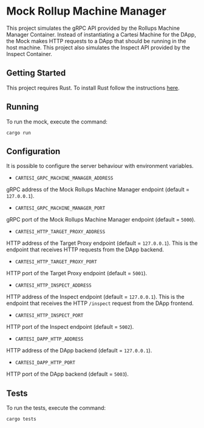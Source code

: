# Mock Rollup Machine Manager

This project simulates the gRPC API provided by the Rollups Machine Manager Container.
Instead of instantiating a Cartesi Machine for the DApp, the Mock makes HTTP requests to a DApp that should be running in the host machine.
This project also simulates the Inspect API provided by the Inspect Container.

## Getting Started

This project requires Rust.
To install Rust follow the instructions [here](https://www.rust-lang.org/tools/install).

## Running

To run the mock, execute the command:

```
cargo run
```

## Configuration

It is possible to configure the server behaviour with environment variables.

- `CARTESI_GRPC_MACHINE_MANAGER_ADDRESS`

gRPC address of the Mock Rollups Machine Manager endpoint (default = `127.0.0.1`).

- `CARTESI_GRPC_MACHINE_MANAGER_PORT`

gRPC port of the Mock Rollups Machine Manager endpoint (default = `5000`).

- `CARTESI_HTTP_TARGET_PROXY_ADDRESS`

HTTP address of the Target Proxy endpoint (default = `127.0.0.1`).
This is the endpoint that receives HTTP requests from the DApp backend.

- `CARTESI_HTTP_TARGET_PROXY_PORT`

HTTP port of the Target Proxy endpoint (default = `5001`).

- `CARTESI_HTTP_INSPECT_ADDRESS`

HTTP address of the Inspect endpoint (default = `127.0.0.1`).
This is the endpoint that receives the HTTP `/inspect` request from the DApp frontend.

- `CARTESI_HTTP_INSPECT_PORT`

HTTP port of the Inspect endpoint (default = `5002`).

- `CARTESI_DAPP_HTTP_ADDRESS`

HTTP address of the DApp backend (default = `127.0.0.1`).

- `CARTESI_DAPP_HTTP_PORT`

HTTP port of the DApp backend (default = `5003`).

## Tests

To run the tests, execute the command:

```
cargo tests
```
